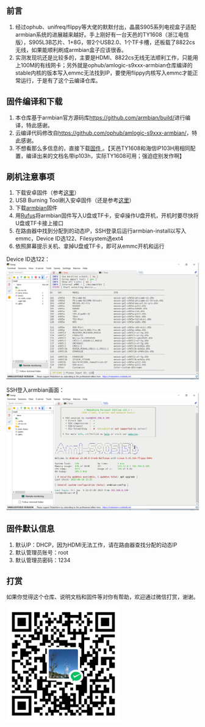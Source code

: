 ## 前言

1. 经过ophub、unifreq/flippy等大佬的默默付出，晶晨S905系列电视盒子适配armbian系统的进展越来越好。手上刚好有一台天邑的TY1608（浙江电信版），S905L3B芯片、1+8G，带2个USB2.0、1个TF卡槽，还板载了8822cs无线，如果能顺利刷成armbian盒子应该很香。
2. 实测发现坑还是比较多的，主要是HDMI、8822cs无线无法顺利工作，只能用上100M的有线网卡；另外就是ophub/amlogic-s9xxx-armbian仓库编译的stable内核的版本写入emmc无法找到IP，要使用flippy内核写入emmc才能正常运行，于是有了这个云编译仓库。



## 固件编译和下载

1. 本仓库基于armbian官方源码库<a href="https://github.com/armbian/build/">https://github.com/armbian/build/</a>进行编译，特此感谢。
2. 云编译代码修改自<a href="https://github.com/ophub/amlogic-s9xxx-armbian/">https://github.com/ophub/amlogic-s9xxx-armbian/</a>，特此感谢。
3. 不想看那么多信息的，直接下载<a href="https://github.com/w2xg2022/actions4ty1608/releases/download/Armbian_bullseye_save_2023.06/Armbian_23.08.0_amlogic_s905l3b-ip103h_bullseye_5.15.116_server_2023.06.09.img.gz">固件
</a>。【天邑TY1608和海信IP103H用相同配置，编译出来的文档名带ip103h，实际TY1608可用；强迫症别发作啊】



## 刷机注意事项

1. 下载安卓固件（参考<a href="https://github.com/ophub/amlogic-s9xxx-armbian/issues/1332">这里</a>）
2. USB Burning Tool刷入安卓固件（还是参考<a href="https://github.com/ophub/amlogic-s9xxx-armbian/issues/1332">这里</a>）
3. 下载<a href="https://github.com/w2xg2022/actions4ty1608/releases/download/Armbian_bullseye_save_2023.06/Armbian_23.08.0_amlogic_s905l3b-ip103h_bullseye_5.15.116_server_2023.06.09.img.gz">armbian</a>固件
4. 用<a href="https://github.com/pbatard/rufus/releases/tag/v4.1">Rufus</a>将armbian固件写入U盘或TF卡，安卓操作U盘开机，开机时要尽快将U盘或TF卡接上接口
5. 在路由器中找到分配到的动态IP，SSH登录后运行armbian-install以写入emmc，Device ID选122、Filesystem选ext4
6. 依照屏幕提示关机、拿掉U盘或TF卡，即可从emmc开机和运行


Device ID选122：
<img src="pic_deviceid.png" width=720 />


SSH登入armbian画面：
<img src="pic_startup.png" width=720 />



## 固件默认信息

1. 默认IP：DHCP，因为HDMI无法工作，请在路由器查找分配的动态IP
2. 默认管理员账号：root
3. 默认管理员密码：1234



## 打赏

如果你觉得这个仓库、说明文档和固件等对你有帮助，欢迎通过微信打赏，谢谢。

<img src="pic_star.jpg" width=300  />